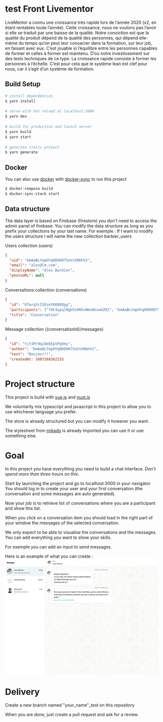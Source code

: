 # test Front Livementor

LiveMentor a connu une croissance très rapide lors de l’année 2020 (x2, en étant rentables toute l’année).
Cette croissance, nous ne voulons pas l’avoir si elle se traduit par une baisse de la qualité. 
Notre conviction est que la qualité du produit dépend de la qualité des personnes, qui dépend elle-même du temps qu’on peut leur consacrer dans la formation, sur leur job, en faisant avec eux. 
C’est jouable si l’équilibre entre les personnes capables de former et celles à former est maintenu. D’où notre investissement sur des tests techniques de ce type. La croissance rapide consiste à former les personnes à l’échelle. 
C’est pour cela que le système lean est clef pour nous, car il s’agit d’un système de formation.

## Build Setup

```bash
# install dependencies
$ yarn install

# serve with hot reload at localhost:3000
$ yarn dev

# build for production and launch server
$ yarn build
$ yarn start

# generate static project
$ yarn generate
```

## Docker

You can also use [docker](https://www.docker.com/) with [docker-sync](http://docker-sync.io/) to run this project 

```bash
$ docker-compose build
$ docker-sync-stack start
```

## Data structure
The data layer is based on Firebase (firestore) you don't need to access the admin panel of firebase. 
You can modify the data structure as long as you prefix your collections by your last name.
For exemple : If I want to modify the users structure I will name the new collection barbier_users


Users collection (users)
```json
{
  "uid": "bmAaBLtmpHYqHDOH875oVsVNbhV2",
  "email": "alex@lm.com",
  "displayName": "Alex Barbier",
  "photoURL": null
}
```
Conversations collection (conversations)
```json
{
  "id": "6Twrq3cISEseYKKB0Qgg",
  "participants": ["7HC4ypqlMgb5o9N5vNmo8kvwGZ02", "bmAaBLtmpHYqHDOH875oVsVNbhV2"],
  "title": "Conversation"
}
```
Message collection ({conversationId}/messages)
```json
{
  "id": "tjtIMr0qi8eEEpSPg6my",
  "author": "bmAaBLtmpHYqHDOH875oVsVNbhV2",
  "text": "Bonjour!!",
  "createdAt: 1607260362155
}
```

# Project structure 

This project is build with [vue.js](https://vuejs.org/) and [nuxt.js](https://nuxtjs.org/)

We voluntarily mix typescript and javascript in this project to allow you to use whichever language you prefer. 

The store is already structured but you can modify it however you want.

The stylesheet from [mikado](https://livementor.github.io/mikado/) is already imported you can use it or use something else. 

# Goal

In this project you have everything you need to build a chat interface. _Don't spend more than three hours on this._ 

Start by launching the project and go to localhost:3000 in your navigator. You should log in to create your user and your first conversation (the conversation and some messages are auto generated). 

Now your job is to retrieve list of conversations where you are a participant and show this list. 

When you click on a conversation item you should load in the right part of your window the messages of the selected conversation.

We only expect to be able to visualise the conversations and the messages.
You can add everything you want to show your skills.

For exemple you can add an input to send messages.

Here is an example of what you can create : 
![Sample](https://github.com/livementor/test_front/blob/main/Sample%20screen/Screenshot%202020-12-06%20at%2014.57.43.png)

# Delivery

Create a new branch named "your_name"\_test on this repository

When you are done, just create a pull request and ask for a review. 





